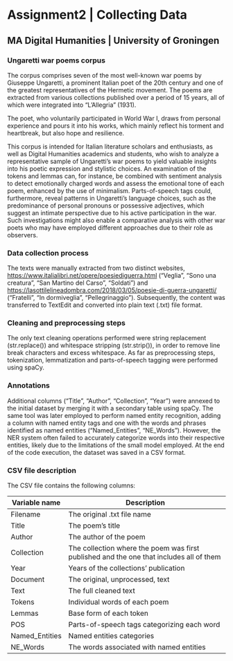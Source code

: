 # Assignment2 | Collecting Data 
## MA Digital Humanities | University of Groningen

### Ungaretti war poems corpus
The corpus comprises seven of the most well-known war poems by Giuseppe Ungaretti, a prominent Italian poet of the 20th century and one of the greatest representatives of the Hermetic movement. The poems are extracted from various collections published over a period of 15 years, all of which were integrated into “L’Allegria” (1931). 

The poet, who voluntarily participated in World War I, draws from personal experience and pours it into his works, which mainly reflect his torment and heartbreak, but also hope and resilience. 

This corpus is intended for Italian literature scholars and enthusiasts, as well as Digital Humanities academics and students, who wish to analyze a representative sample of Ungaretti’s war poems to yield valuable insights into his poetic expression and stylistic choices. An examination of the tokens and lemmas can, for instance, be combined with sentiment analysis to detect emotionally charged words and assess the emotional tone of each poem, enhanced by the use of minimalism. Parts-of-speech tags could, furthermore, reveal patterns in Ungaretti’s language choices, such as the predominance of personal pronouns or possessive adjectives, which suggest an intimate perspective due to his active participation in the war. Such investigations might also enable a comparative analysis with other war poets who may have employed different approaches due to their role as observers. 

### Data collection process
The texts were manually extracted from two distinct websites, https://www.italialibri.net/opere/poesiediguerra.html (“Veglia”, “Sono una creatura”, “San Martino del Carso”, “Soldati”) and https://lasottilelineadombra.com/2018/03/05/poesie-di-guerra-ungaretti/ (“Fratelli”, “In dormiveglia”, “Pellegrinaggio”). Subsequently, the content was transferred to TextEdit and converted into plain text (.txt) file format. 

### Cleaning and preprocessing steps
The only text cleaning operations performed were string replacement (str.replace()) and whitespace stripping (str.strip()), in order to remove line break characters and excess whitespace. 
As far as preprocessing steps, tokenization, lemmatization and parts-of-speech tagging were performed using spaCy. 

### Annotations
Additional columns (“Title”, “Author”, “Collection”, “Year”) were annexed to the initial dataset by merging it with a secondary table using spaCy. The same tool was later employed to perform named entity recognition, adding a column with named entity tags and one with the words and phrases identified as named entities (“Named_Entities”, “NE_Words”). However, the NER system often failed to accurately categorize words into their respective entities, likely due to the limitations of the small model employed. 
At the end of the code execution, the dataset was saved in a CSV format. 

### CSV file description 
The CSV file contains the following columns: 

| Variable name | Description |
| -------------- | ------------------------------------------------------------------------------------------ |
| Filename       | The original .txt file name                                                                |
| Title          | The poem’s title                                                                           |
| Author         | The author of the poem                                                                     |
| Collection     | The collection where the poem was first published and the one that includes all of them    |
| Year           | Years of the collections’ publication                                                      |
| Document       | The original, unprocessed, text                                                            |
| Text           | The full cleaned text                                                                      |
| Tokens         | Individual words of each poem                                                              |
| Lemmas         | Base form of each token                                                                    |
| POS            | Parts-of-speech tags categorizing each word                                                |
| Named_Entities | Named entities categories                                                                  |
| NE_Words       | The words associated with named entities                                                   |
